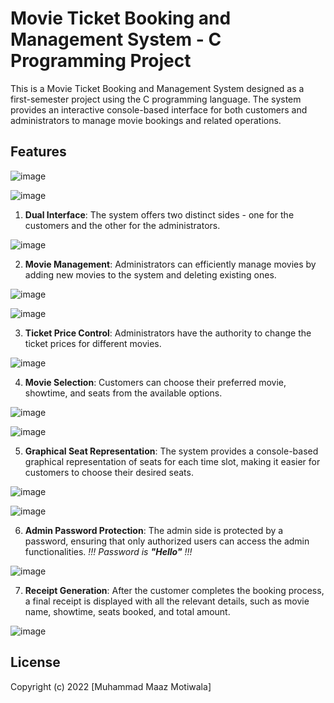 # Movie Ticket Booking and Management System - C Programming Project


This is a Movie Ticket Booking and Management System designed as a first-semester project using the C programming language. The system provides an interactive console-based interface for both customers and administrators to manage movie bookings and related operations.


## Features


![image](https://github.com/M-Maaz-Motiwala/Cinema-Ticket-Booking-System/assets/126332717/ab7845d0-54da-4388-aa23-da02c020553a)


![image](https://github.com/M-Maaz-Motiwala/Cinema-Ticket-Booking-System/assets/126332717/914b5443-7370-48b9-9067-3f960db070d6)


1. **Dual Interface**: The system offers two distinct sides - one for the customers and the other for the administrators.


![image](https://github.com/M-Maaz-Motiwala/Cinema-Ticket-Booking-System/assets/126332717/ceedd6e4-ac71-46eb-a7f3-6f8e03dab7ab)


2. **Movie Management**: Administrators can efficiently manage movies by adding new movies to the system and deleting existing ones.


![image](https://github.com/M-Maaz-Motiwala/Cinema-Ticket-Booking-System/assets/126332717/6da3cbd6-0230-4436-aaa8-200fafcd2e89)


![image](https://github.com/M-Maaz-Motiwala/Cinema-Ticket-Booking-System/assets/126332717/5c85d680-79b0-4fbd-b2dc-63d451d8efec)


3. **Ticket Price Control**: Administrators have the authority to change the ticket prices for different movies.


![image](https://github.com/M-Maaz-Motiwala/Cinema-Ticket-Booking-System/assets/126332717/9b2c8f51-0ad5-4450-a77a-48841566f57c)


4. **Movie Selection**: Customers can choose their preferred movie, showtime, and seats from the available options.


![image](https://github.com/M-Maaz-Motiwala/Cinema-Ticket-Booking-System/assets/126332717/68c066a1-6cf4-4742-8046-255da0b2a6e7)


![image](https://github.com/M-Maaz-Motiwala/Cinema-Ticket-Booking-System/assets/126332717/9503581b-3121-42b3-be9a-22414b8f73da)


5. **Graphical Seat Representation**: The system provides a console-based graphical representation of seats for each time slot, making it easier for customers to choose their desired seats.


![image](https://github.com/M-Maaz-Motiwala/Cinema-Ticket-Booking-System/assets/126332717/65b9b3e3-04fe-4878-93bc-608dea7e0770)


![image](https://github.com/M-Maaz-Motiwala/Cinema-Ticket-Booking-System/assets/126332717/b4028e9e-26be-49e5-8b7a-63249678b926)


6. **Admin Password Protection**: The admin side is protected by a password, ensuring that only authorized users can access the admin functionalities. *!!! Password is **"Hello"** !!!*


![image](https://github.com/M-Maaz-Motiwala/Cinema-Ticket-Booking-System/assets/126332717/1e60b74f-47b2-44bd-b423-d833fe725d86)


7. **Receipt Generation**: After the customer completes the booking process, a final receipt is displayed with all the relevant details, such as movie name, showtime, seats booked, and total amount.


![image](https://github.com/M-Maaz-Motiwala/Cinema-Ticket-Booking-System/assets/126332717/518f4f58-bd8b-4f84-9c80-eaed2a5298ba)


## License

Copyright (c) 2022 [Muhammad Maaz Motiwala]
